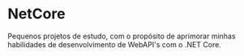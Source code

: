 # NetCore
Pequenos projetos de estudo, com o propósito de aprimorar minhas habilidades de desenvolvimento de WebAPI's com o .NET Core.
